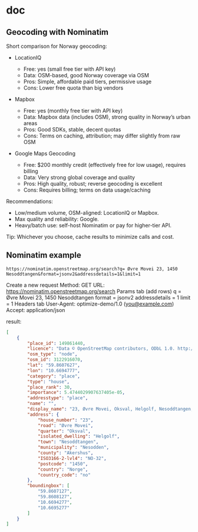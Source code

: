 # doc

## Geocoding with Nominatim

Short comparison for Norway geocoding:
- LocationIQ
    - Free: yes (small free tier with API key)
    - Data: OSM-based, good Norway coverage via OSM
    - Pros: Simple, affordable paid tiers, permissive usage
    - Cons: Lower free quota than big vendors

- Mapbox
    - Free: yes (monthly free tier with API key)
    - Data: Mapbox data (includes OSM), strong quality in Norway’s urban areas
    - Pros: Good SDKs, stable, decent quotas
    - Cons: Terms on caching, attribution; may differ slightly from raw OSM

- Google Maps Geocoding
    - Free: $200 monthly credit (effectively free for low usage), requires billing
    - Data: Very strong global coverage and quality
    - Pros: High quality, robust; reverse geocoding is excellent
    - Cons: Requires billing; terms on data usage/caching

Recommendations:
- Low/medium volume, OSM-aligned: LocationIQ or Mapbox.
- Max quality and reliability: Google.
- Heavy/batch use: self-host Nominatim or pay for higher-tier API.

Tip: Whichever you choose, cache results to minimize calls and cost.


## Nominatim example

```terminal
https://nominatim.openstreetmap.org/search?q= Øvre Movei 23, 1450 Nesoddtangen&format=jsonv2&addressdetails=1&limit=1
```

Create a new request
Method: GET
URL: https://nominatim.openstreetmap.org/search
Params tab (add rows)
q = Øvre Movei 23, 1450 Nesoddtangen
format = jsonv2
addressdetails = 1
limit = 1
Headers tab
User-Agent: optimize-demo/1.0 (you@example.com)
Accept: application/json

result: 
```json
[
    {
        "place_id": 149861440,
        "licence": "Data © OpenStreetMap contributors, ODbL 1.0. http://osm.org/copyright",
        "osm_type": "node",
        "osm_id": 3122916070,
        "lat": "59.8607627",
        "lon": "10.6694777",
        "category": "place",
        "type": "house",
        "place_rank": 30,
        "importance": 5.4744029907637405e-05,
        "addresstype": "place",
        "name": "",
        "display_name": "23, Øvre Movei, Oksval, Helgolf, Nesoddtangen, Nesodden, Akershus, 1450, Norge",
        "address": {
            "house_number": "23",
            "road": "Øvre Movei",
            "quarter": "Oksval",
            "isolated_dwelling": "Helgolf",
            "town": "Nesoddtangen",
            "municipality": "Nesodden",
            "county": "Akershus",
            "ISO3166-2-lvl4": "NO-32",
            "postcode": "1450",
            "country": "Norge",
            "country_code": "no"
        },
        "boundingbox": [
            "59.8607127",
            "59.8608127",
            "10.6694277",
            "10.6695277"
        ]
    }
]


```